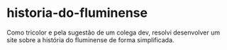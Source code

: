 # historia-do-fluminense
Como tricolor e pela sugestão de um colega dev, resolvi desenvolver um site sobre a história do fluminense de forma simplificada.
